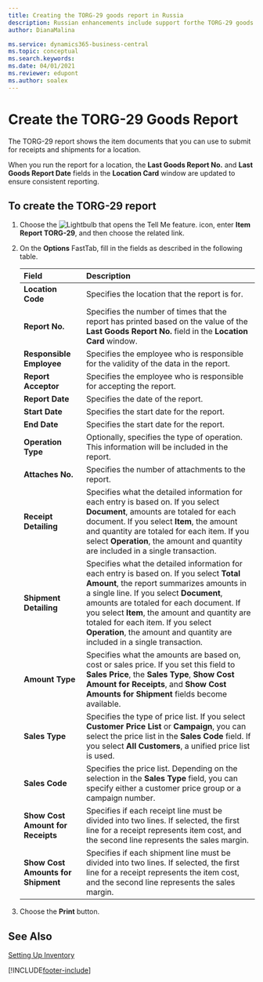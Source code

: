 ```yaml
---
title: Creating the TORG-29 goods report in Russia
description: Russian enhancements include support forthe TORG-29 goods report.
author: DianaMalina

ms.service: dynamics365-business-central
ms.topic: conceptual
ms.search.keywords:
ms.date: 04/01/2021
ms.reviewer: edupont
ms.author: soalex
---
```


# Create the TORG-29 Goods Report

The TORG-29 report shows the item documents that you can use to submit for receipts and shipments for a location.  

When you run the report for a location, the **Last Goods Report No.** and **Last Goods Report Date** fields in the **Location Card** window are updated to ensure consistent reporting.

## To create the TORG-29 report

1. Choose the ![Lightbulb that opens the Tell Me feature.](../../media/ui-search/search_small.png "Tell me what you want to do") icon, enter **Item Report TORG-29**, and then choose the related link.

2. On the **Options** FastTab, fill in the fields as described in the following table.

   | Field                              | Description                                                  |
   | :--------------------------------- | :----------------------------------------------------------- |
   | **Location Code**                  | Specifies the location that the report is for.               |
   | **Report No.**                     | Specifies the number of times that the report has printed based on the value of the **Last Goods Report No.** field in the **Location Card** window. |
   | **Responsible Employee**           | Specifies the employee who is responsible for the validity of the data in the report. |
   | **Report Acceptor**                | Specifies the employee who is responsible for accepting the report. |
   | **Report Date**                    | Specifies the date of the report.                            |
   | **Start Date**                     | Specifies the start date for the report.                     |
   | **End Date**                       | Specifies the start date for the report.                     |
   | **Operation Type**                 | Optionally, specifies the type of operation. This information will be included in the report. |
   | **Attaches No.**                   | Specifies the number of attachments to the report.           |
   | **Receipt Detailing**              | Specifies what the detailed information for each entry is based on.   If you select **Document**, amounts are totaled for each document. If you select **Item**, the amount and quantity are totaled for each item. If you select **Operation**, the amount and quantity are included in a single transaction. |
   | **Shipment Detailing**             | Specifies what the detailed information for each entry is based on.   If you select **Total Amount**, the report summarizes amounts in a single line. If you select **Document**, amounts are totaled for each document. If you select **Item**, the amount and quantity are totaled for each item. If you select **Operation**, the amount and quantity are included in a single transaction. |
   | **Amount Type**                    | Specifies what the amounts are based on, cost or sales price.   If you set this field to **Sales Price**, the **Sales Type**, **Show Cost Amount for Receipts**, and **Show Cost Amounts for Shipment** fields become available. |
   | **Sales Type**                     | Specifies the type of price list.   If you select **Customer Price List**  or **Campaign**, you can select the price list in the **Sales Code** field. If you select **All Customers**, a unified price list is used. |
   | **Sales Code**                     | Specifies the price list. Depending on the selection in the **Sales Type** field, you can specify either a customer price group or a campaign number. |
   | **Show Cost Amount for Receipts**  | Specifies if each receipt line must be divided into two lines. If selected, the first line for a receipt represents item cost, and the second line represents the sales margin. |
   | **Show Cost Amounts for Shipment** | Specifies if each shipment line must be divided into two lines. If selected, the first line for a receipt represents the item cost, and the second line represents the sales margin. |

3. Choose the **Print** button.

## See Also

[Setting Up Inventory](../../inventory-setup-inventory.md)  


[!INCLUDE[footer-include](../../includes/footer-banner.md)]